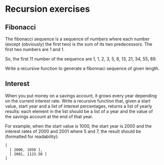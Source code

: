 # Recursion exercises

## Fibonacci

The fibonacci sequence is a sequence of numbers where each number (except (obviously) the first two)
is the sum of its two predecessors. The first two numbers are 1 and 1.

So, the first 11 number of the sequence are 1, 1, 2, 3, 5, 8, 13, 21, 34, 55, 89.

Write a recursive function to generate a fibonnaci sequence of given length.

## Interest

When you put money on a savings account, it grows every year depending on the current interest rate.
Write a recursive function that, given a start value, start year and a list of interest percentages,
returns a list of yearly results:
each element in the list should be a list of a year and the value of the savings account at the end of that year.

For example, when the start value is 1000, the start year is 2000 and the interest rates of 2000 and 2001 where 5 and 7,
the result should be (formatted for readability):

```
[
  [ 2000, 1050 ],
  [ 2001, 1123.50 ]
]
```

